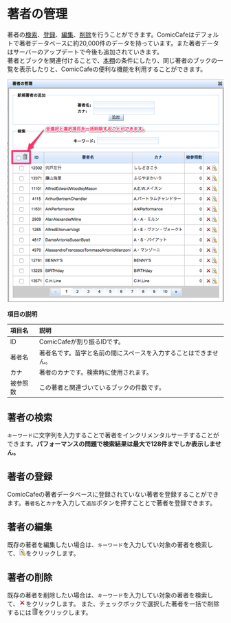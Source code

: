 # 著者の管理
著者の[検索](#search)、[登録](#register)、[編集](#update)、[削除](#delete)を行うことができます。ComicCafeはデフォルトで著者データベースに約20,000件のデータを持っています。また著者データはサーバーのアップデートで今後も追加されていきます。  
著者とブックを関連付けることで、[本棚](../../Client/BasicOperations/Bookshelf.mkd)の条件にしたり、同じ著者のブックの一覧を表示したりと、ComicCafeの便利な機能を利用することができます。

<img src='https://raw.githubusercontent.com/burton999dev/ComicCafeHelp/master/images/ja/server/Author.png'/>


**項目の説明**
    
|項目名|説明|
|:-----------|:------------|
ID|ComicCafeが割り振るIDです。
著者名|著者名です。苗字と名前の間にスペースを入力することはできません。
カナ|著者のカナです。検索時に使用されます。
被参照数|この著者と関連づいているブックの件数です。

## <a name ="search">著者の検索</a>
`キーワード`に文字列を入力することで著者をインクリメンタルサーチすることができます。**パフォーマンスの問題で検索結果は最大で128件までしか表示しません。**

## <a name ="register">著者の登録</a>
ComicCafeの著者データベースに登録されていない著者を登録することができます。`著者名`と`カナ`を入力して`追加`ボタンを押すこととで著者を登録できます。

## <a name ="update">著者の編集</a>
既存の著者を編集したい場合は、`キーワード`を入力してい対象の著者を検索して、![](https://raw.githubusercontent.com/burton999dev/ComicCafeHelp/master/images/server/icon/edit.gif)をクリックします。

## <a name ="delete">著者の削除</a>
既存の著者を削除したい場合は、`キーワード`を入力してい対象の著者を検索して、![](https://raw.githubusercontent.com/burton999dev/ComicCafeHelp/master/images/server/icon/delete.gif)をクリックします。
また、チェックボックで選択した著者を一括で削除するには![](https://raw.githubusercontent.com/burton999dev/ComicCafeHelp/master/images/server/icon/trash.png)をクリックします。
